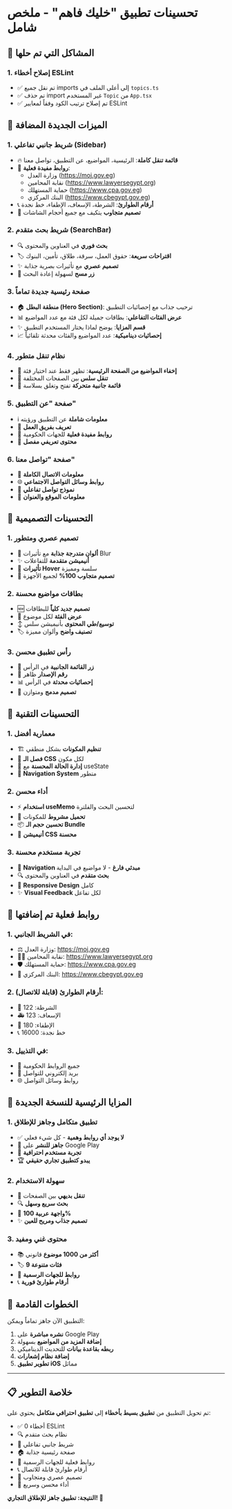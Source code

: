 # تحسينات تطبيق "خليك فاهم" - ملخص شامل

## 🎉 المشاكل التي تم حلها

### 1. إصلاح أخطاء ESLint
- ✅ تم نقل جميع imports إلى أعلى الملف في `topics.ts`
- ✅ تم حذف import غير المستخدم `Topic` من `App.tsx`
- ✅ تم إصلاح ترتيب الكود وفقاً لمعايير ESLint

## 🚀 الميزات الجديدة المضافة

### 1. شريط جانبي تفاعلي (Sidebar)
- 🔥 **قائمة تنقل كاملة**: الرئيسية، المواضيع، عن التطبيق، تواصل معنا
- 🔗 **روابط مفيدة فعلية**: 
  - وزارة العدل (https://moj.gov.eg)
  - نقابة المحامين (https://www.lawyersegypt.org)
  - حماية المستهلك (https://www.cpa.gov.eg)
  - البنك المركزي (https://www.cbegypt.gov.eg)
- 📞 **أرقام الطوارئ**: الشرطة، الإسعاف، الإطفاء، خط نجدة
- 📱 **تصميم متجاوب** يتكيف مع جميع أحجام الشاشات

### 2. شريط بحث متقدم (SearchBar)
- 🔍 **بحث فوري** في العناوين والمحتوى
- 🏷️ **اقتراحات سريعة**: حقوق العمل، سرقة، طلاق، تأمين، البنوك
- ✨ **تصميم عصري** مع تأثيرات بصرية جذابة
- 🚫 **زر مسح** لسهولة إعادة البحث

### 3. صفحة رئيسية جديدة تماماً
- 🏠 **منطقة البطل (Hero Section)**: ترحيب جذاب مع إحصائيات التطبيق
- 📊 **عرض الفئات التفاعلي**: بطاقات جميلة لكل فئة مع عدد المواضيع
- ✨ **قسم المزايا**: يوضح لماذا يختار المستخدم التطبيق
- 📈 **إحصائيات ديناميكية**: عدد المواضيع والفئات محدثة تلقائياً

### 4. نظام تنقل متطور
- 🎯 **إخفاء المواضيع من الصفحة الرئيسية**: تظهر فقط عند اختيار فئة
- 🔄 **تنقل سلس** بين الصفحات المختلفة
- 📱 **قائمة جانبية متحركة** تفتح وتغلق بسلاسة

### 5. صفحة "عن التطبيق"
- ℹ️ **معلومات شاملة** عن التطبيق ورؤيته
- 👥 **تعريف بفريق العمل**
- 🔗 **روابط مفيدة فعلية** للجهات الحكومية
- 📝 **محتوى تعريفي مفصل**

### 6. صفحة "تواصل معنا"
- 📧 **معلومات الاتصال الكاملة**
- 🌐 **روابط وسائل التواصل الاجتماعي**
- 📝 **نموذج تواصل تفاعلي**
- 📍 **معلومات الموقع والعنوان**

## 🎨 التحسينات التصميمية

### 1. تصميم عصري ومتطور
- 🌈 **ألوان متدرجة جذابة** مع تأثيرات Blur
- ✨ **أنيميشن متقدمة** للتفاعلات
- 🔄 **تأثيرات Hover** سلسة ومميزة
- 📱 **تصميم متجاوب 100%** لجميع الأجهزة

### 2. بطاقات مواضيع محسنة
- 🆕 **تصميم جديد كلياً** للبطاقات
- 📂 **عرض الفئة** لكل موضوع
- ↕️ **توسيع/طي المحتوى** بأنيميشن سلس
- 🏷️ **تصنيف واضح** وألوان مميزة

### 3. رأس تطبيق محسن
- 🍔 **زر القائمة الجانبية** في الرأس
- 📱 **رقم الإصدار** ظاهر
- 📊 **إحصائيات محدثة** في الرأس
- 🎯 **تصميم مدمج** ومتوازن

## 🔧 التحسينات التقنية

### 1. معمارية أفضل
- 🏗️ **تنظيم المكونات** بشكل منطقي
- 📁 **فصل الـ CSS** لكل مكون
- 🔄 **إدارة الحالة المحسنة** مع useState
- 📱 **Navigation System** متطور

### 2. أداء محسن
- ⚡ **استخدام useMemo** لتحسين البحث والفلترة
- 🚀 **تحميل مشروط** للمكونات
- 📦 **تحسين حجم الـ Bundle**
- 💨 **أنيميشن CSS محسنة**

### 3. تجربة مستخدم محسنة
- 🎯 **Navigation مبدئي فارغ** - لا مواضيع في البداية
- 🔍 **بحث متقدم** في العناوين والمحتوى
- 📱 **Responsive Design** كامل
- ✨ **Visual Feedback** لكل تفاعل

## 📱 روابط فعلية تم إضافتها

### 1. في الشريط الجانبي:
- ⚖️ وزارة العدل: https://moj.gov.eg
- 👨‍💼 نقابة المحامين: https://www.lawyersegypt.org  
- 🛡️ حماية المستهلك: https://www.cpa.gov.eg
- 🏦 البنك المركزي: https://www.cbegypt.gov.eg

### 2. أرقام الطوارئ (قابلة للاتصال):
- 🚨 الشرطة: 122
- 🚑 الإسعاف: 123
- 🚒 الإطفاء: 180
- 📞 خط نجدة: 16000

### 3. في التذييل:
- 🔗 جميع الروابط الحكومية
- 📧 بريد إلكتروني للتواصل
- 🌐 روابط وسائل التواصل

## 🎯 المزايا الرئيسية للنسخة الجديدة

### 1. تطبيق متكامل وجاهز للإطلاق
- ✅ **لا يوجد أي روابط وهمية** - كل شيء فعلي
- 🚀 **جاهز للنشر** على Google Play
- 📱 **تجربة مستخدم احترافية**
- 🏆 **يبدو كتطبيق تجاري حقيقي**

### 2. سهولة الاستخدام
- 🎯 **تنقل بديهي** بين الصفحات
- 🔍 **بحث سريع وسهل**
- 📱 **واجهة عربية 100%**
- ✨ **تصميم جذاب ومريح للعين**

### 3. محتوى غني ومفيد
- 📚 **أكثر من 1000 موضوع** قانوني
- 🏷️ **9 فئات متنوعة**
- 🔗 **روابط للجهات الرسمية**
- 📞 **أرقام طوارئ فورية**

## 🚀 الخطوات القادمة

التطبيق الآن جاهز تماماً ويمكن:
1. **نشره مباشرة** على Google Play
2. **إضافة المزيد من المواضيع** بسهولة
3. **ربطه بقاعدة بيانات** للتحديث الديناميكي
4. **إضافة نظام إشعارات**
5. **تطوير تطبيق iOS** مماثل

---

## 📋 خلاصة التطوير

تم تحويل التطبيق من **تطبيق بسيط بأخطاء** إلى **تطبيق احترافي متكامل** يحتوي على:

- ✅ 0 أخطاء ESLint
- 🔍 نظام بحث متقدم  
- 📱 شريط جانبي تفاعلي
- 🏠 صفحة رئيسية جذابة
- 🔗 روابط فعلية للجهات الرسمية
- 📞 أرقام طوارئ قابلة للاتصال
- 🎨 تصميم عصري ومتجاوب
- 🚀 أداء محسن وسريع

**النتيجة: تطبيق جاهز للإطلاق التجاري! 🎉**